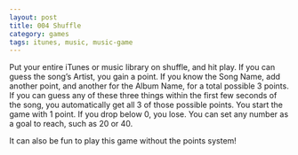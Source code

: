 ```yaml
---
layout: post
title: 004 Shuffle
category: games
tags: itunes, music, music-game
---
```

Put your entire iTunes or music library on shuffle, and hit play. If you can guess the song’s Artist, you gain a point.  If you know the Song Name, add another point, and another for the Album Name, for a total possible 3 points.  If you can guess any of these three things within the first few seconds of the song, you automatically get all 3 of those possible points.  You start the game with 1 point. If you drop below 0, you lose.  You can set any number as a goal to reach, such as 20 or 40. 

It can also be fun to play this game without the points system!